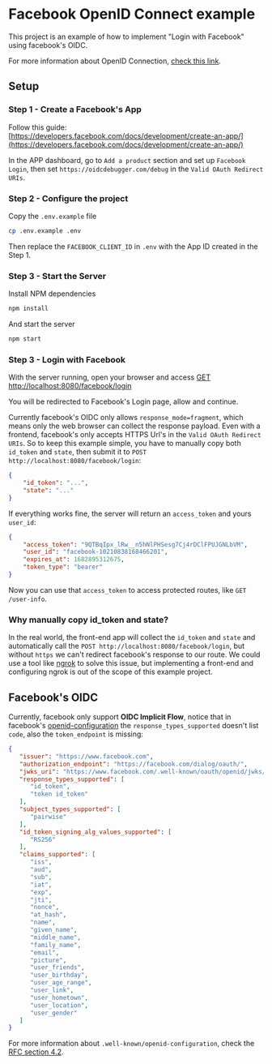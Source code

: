 # Facebook OpenID Connect example

This project is an example of how to implement "Login with Facebook" using facebook's OIDC.

For more information about OpenID Connection, [check this link](https://openid.net/developers/specs/).

## Setup

### Step 1 - Create a Facebook's App
Follow this guide: [https://developers.facebook.com/docs/development/create-an-app/](https://developers.facebook.com/docs/development/create-an-app/)

In the APP dashboard, go to `Add a product` section and set up `Facebook Login`, then set `https://oidcdebugger.com/debug` in the `Valid OAuth Redirect URIs`.

### Step 2 - Configure the project
Copy the `.env.example` file
```bash
cp .env.example .env
```
Then replace the `FACEBOOK_CLIENT_ID` in `.env` with the App ID created in the Step 1.

### Step 3 - Start the Server
Install NPM dependencies
```bash
npm install
```
And start the server
```bash
npm start
```

### Step 3 - Login with Facebook
With the server running, open your browser and access [GET http://localhost:8080/facebook/login](http://localhost:8080/facebook/login)

You will be redirected to Facebook's Login page, allow and continue.

Currently facebook's OIDC only allows `response_mode=fragment`, which means only the web browser can collect the response payload. Even with a frontend, facebook's only accepts HTTPS Url's in the `Valid OAuth Redirect URIs`. So to keep this example simple, you have to manually copy both `id_token` and `state`, then submit it to `POST http://localhost:8080/facebook/login`:
```json
{
    "id_token": "...",
    "state": "..."
}
```
If everything works fine, the server will return an `access_token` and yours `user_id`:
```json
{
	"access_token": "9QTBqIpx_lRw__n5hNlPHSesg7Cj4rDClFPUJGNLbVM",
	"user_id": "facebook-10210838168466201",
	"expires_at": 1682895312675,
	"token_type": "bearer"
}
```
Now you can use that `access_token` to access protected routes, like `GET /user-info`.

### Why manually copy id_token and state?
In the real world, the front-end app will collect the `id_token` and `state` and automatically call the `POST http://localhost:8080/facebook/login`, but without `https` we can't redirect facebook's response to our route.
We could use a tool like [ngrok](https://ngrok.com/) to solve this issue, but implementing a front-end and configuring ngrok is out of the scope of this example project.

## Facebook's OIDC
Currently, facebook only support **OIDC Implicit Flow**, notice that in facebook's [openid-configuration](https://www.facebook.com/.well-known/openid-configuration/) the `response_types_supported` doesn't list `code`, also the `token_endpoint` is missing:
```json
{
   "issuer": "https://www.facebook.com",
   "authorization_endpoint": "https://facebook.com/dialog/oauth/",
   "jwks_uri": "https://www.facebook.com/.well-known/oauth/openid/jwks/",
   "response_types_supported": [
      "id_token",
      "token id_token"
   ],
   "subject_types_supported": [
      "pairwise"
   ],
   "id_token_signing_alg_values_supported": [
      "RS256"
   ],
   "claims_supported": [
      "iss",
      "aud",
      "sub",
      "iat",
      "exp",
      "jti",
      "nonce",
      "at_hash",
      "name",
      "given_name",
      "middle_name",
      "family_name",
      "email",
      "picture",
      "user_friends",
      "user_birthday",
      "user_age_range",
      "user_link",
      "user_hometown",
      "user_location",
      "user_gender"
   ]
}
```
For more information about `.well-known/openid-configuration`, check the [RFC section 4.2](https://openid.net/specs/openid-connect-discovery-1_0.html#rfc.section.4.2).
